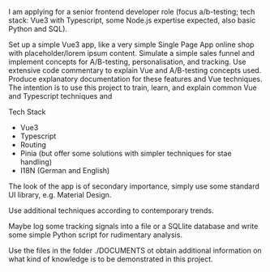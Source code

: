 I am applying for a senior frontend developer role (focus a/b-testing; tech stack: Vue3 with Typescript, some Node.js expertise expected, also basic Python and SQL).

Set up a simple Vue3 app, like a very simple Single Page App online shop with placeholder/lorem ipsum content. Simulate a simple sales funnel and implement concepts for A/B-testing, personalisation, and tracking. Use extensive code commentary to explain Vue and A/B-testing concepts used. Produce explanatory documentation for these features and Vue techniques.
The intention is to use this project to train, learn, and explain common Vue and Typescript techniques and 

Tech Stack
- Vue3
- Typescript
- Routing
- Pinia (but offer some solutions with simpler techniques for stae handling)
- I18N (German and English)

The look of the app is of secondary importance, simply use some standard UI library, e.g. Material Design.

Use additional techniques according to contemporary trends.

Maybe log some tracking signals into a file or a SQLlite database and write some simple Python script for rudimentary analysis.

Use the files in the folder ./DOCUMENTS ot obtain additional information on what kind of knowledge is to be demonstrated in this project.
